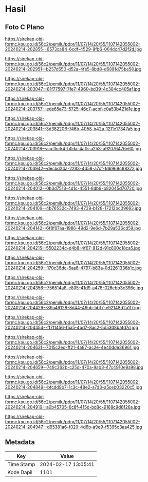 # Hasil

## Foto C Plano

https://sirekap-obj-formc.kpu.go.id/56c2/pemilu/pdpr/11/07/14/20/55/1107142055002-20240214-202855--6573ca84-6cdf-4529-8fb6-004dc47d2f2d.jpg

https://sirekap-obj-formc.kpu.go.id/56c2/pemilu/pdpr/11/07/14/20/55/1107142055002-20240214-202951--b257d550-d52a-4fe5-8bd8-d6891d75be58.jpg

https://sirekap-obj-formc.kpu.go.id/56c2/pemilu/pdpr/11/07/14/20/55/1107142055002-20240214-203047--81f77597-7fe7-4960-bd39-4c304cc405af.jpg

https://sirekap-obj-formc.kpu.go.id/56c2/pemilu/pdpr/11/07/14/20/55/1107142055002-20240214-203757--ede65a73-5725-46c7-acbf-c0a53b421d1e.jpg

https://sirekap-obj-formc.kpu.go.id/56c2/pemilu/pdpr/11/07/14/20/55/1107142055002-20240214-203841--3d382206-746b-4058-b42a-1211e17347a5.jpg

https://sirekap-obj-formc.kpu.go.id/56c2/pemilu/pdpr/11/07/14/20/55/1107142055002-20240214-203918--accf5c54-b0da-4af5-a253-a92076476e60.jpg

https://sirekap-obj-formc.kpu.go.id/56c2/pemilu/pdpr/11/07/14/20/55/1107142055002-20240214-203942--decbd24a-2283-4d58-a7cf-fd6968c88372.jpg

https://sirekap-obj-formc.kpu.go.id/56c2/pemilu/pdpr/11/07/14/20/55/1107142055002-20240214-204012--0b3d7518-4d1c-4551-8db9-b82045d70720.jpg

https://sirekap-obj-formc.kpu.go.id/56c2/pemilu/pdpr/11/07/14/20/55/1107142055002-20240214-204106--4b76532c-7493-4739-b128-17212bc39663.jpg

https://sirekap-obj-formc.kpu.go.id/56c2/pemilu/pdpr/11/07/14/20/55/1107142055002-20240214-204142--6f8f07aa-1986-49d2-9e6d-7b29a536cd59.jpg

https://sirekap-obj-formc.kpu.go.id/56c2/pemilu/pdpr/11/07/14/20/55/1107142055002-20240214-204215--5502234c-d4b8-4f67-812d-91c800c18ca5.jpg

https://sirekap-obj-formc.kpu.go.id/56c2/pemilu/pdpr/11/07/14/20/55/1107142055002-20240214-204259--170c36dc-6aa8-4797-b83a-0d2261336b1c.jpg

https://sirekap-obj-formc.kpu.go.id/56c2/pemilu/pdpr/11/07/14/20/55/1107142055002-20240214-204356--756514a8-e805-41d9-a476-026ebb3c396c.jpg

https://sirekap-obj-formc.kpu.go.id/56c2/pemilu/pdpr/11/07/14/20/55/1107142055002-20240214-204426--89a46128-8d44-49bb-bb17-e92148d2a1f7.jpg

https://sirekap-obj-formc.kpu.go.id/56c2/pemilu/pdpr/11/07/14/20/55/1107142055002-20240214-204454--ff7f1456-f5a5-4bd7-8ac2-5d5308bafd7d.jpg

https://sirekap-obj-formc.kpu.go.id/56c2/pemilu/pdpr/11/07/14/20/55/1107142055002-20240214-204631--7015c2ed-ff21-4a87-ac2e-4e40dde36961.jpg

https://sirekap-obj-formc.kpu.go.id/56c2/pemilu/pdpr/11/07/14/20/55/1107142055002-20240214-204659--749c362b-c25d-470a-9ab3-47c4910e9a98.jpg

https://sirekap-obj-formc.kpu.go.id/56c2/pemilu/pdpr/11/07/14/20/55/1107142055002-20240214-204849--bfcdd9b7-1c3c-48e2-a7d3-a5ceb03220c5.jpg

https://sirekap-obj-formc.kpu.go.id/56c2/pemilu/pdpr/11/07/14/20/55/1107142055002-20240214-204916--a0b45705-6c8f-415d-bd8c-9188c9d6f26a.jpg

https://sirekap-obj-formc.kpu.go.id/56c2/pemilu/pdpr/11/07/14/20/55/1107142055002-20240214-204947--d95381a6-f020-4d6b-a9e9-f5395c3aa425.jpg


## Metadata

| Key        | Value               |
| ---------- | ------------------- |
| Time Stamp | 2024-02-17 13:05:41 |
| Kode Dapil | 1101                |



